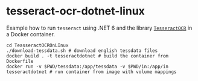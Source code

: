 # tesseract-ocr-dotnet-linux

Example how to run `tesseract` using .NET 6 and the library [`TesseractOCR`](https://github.com/Sicos1977/TesseractOCR) in a Docker container.

```shell
cd TeasseractOCROnLInux
./download-tessdata.sh # download english tessdata files
docker build . -t tesseractdotnet # build the container from Dockerfile
docker run -v $PWD/tessdata:/app/tessdata -v $PWD/in:/app/in tesseractdotnet # run container from image with volume mappings
```
